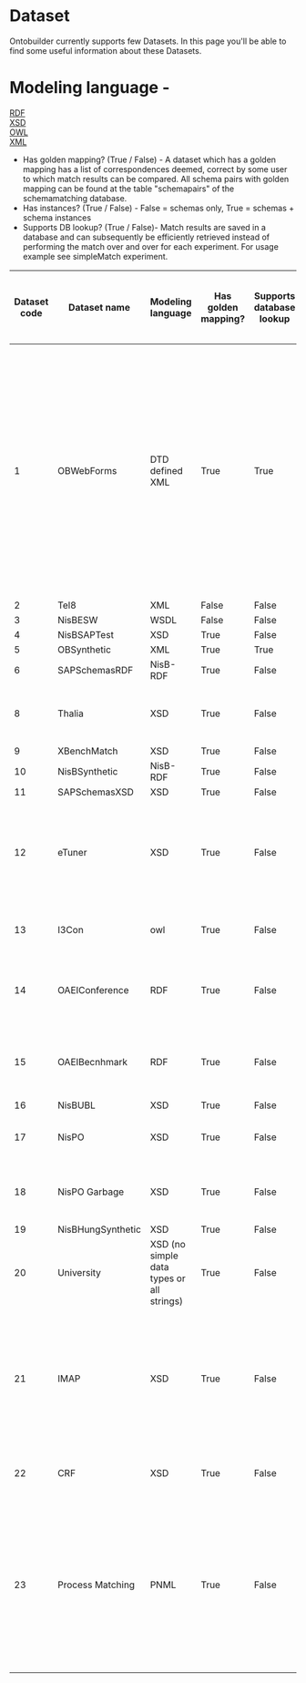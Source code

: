 # Dataset
Ontobuilder currently supports few Datasets.
In this page you'll be able to find some useful information about these Datasets.
# Modeling language -  
[RDF](http://www.w3schools.com/rdf/default.asp)  
[XSD](http://www.w3schools.com/schema/default.asp)  
[OWL](http://www.w3schools.com/rdf/rdf_owl.asp)  
[XML](http://www.w3schools.com/xml/)  

* Has golden mapping? (True / False) -  A dataset which has a golden mapping has a list of correspondences deemed, correct by some user to which match results can be compared. All schema pairs with golden mapping can be found at the table "schemapairs" of the schemamatching database.
* Has instances? (True / False) - False = schemas only, True = schemas + schema instances
* Supports DB lookup? (True / False)- Match results are saved in a database and can subsequently be efficiently retrieved  instead of performing the match over and over for each experiment. For usage example see simpleMatch experiment.

| Dataset code | Dataset name | Modeling language | Has golden mapping? | Supports database lookup | Has instances? | source | Number of distinct schemas | Number of pairs with golden mappings | Avg. Number of attributes per schema |
|-|-|-|-|-|-|-|-|-|-|
| 1         | OBWebForms | DTD defined XML | True | True | False |  | Web-form is a collection of 249 ontologies, automatically extracted from Web forms using the OntoBuilder Extractor and matched into 151 pairs. For each pair, an exact match was defined manually. The ontologies are small, with 10-30 attributes each. An overwhelming majority of the correspondences are 1 : 1. | 247                                                                                                                                                                                                                                                                                                                                                                                                                                                                                                                                                                                                                                                                                                                                                                                                                                                                                                                                                                                                                                                                                                                                                                                                                                                                                                                                                                                                                                                                                                                                                                                                                                                                                                                                                                                                                                                                                                                                                                                                                                                                                                                                                                                                                                                                                                                                                                                                                                                                                                                                                                   | 151                                                                                                                                                                                                                                                                                                                                                                                                                                                                                                                                                                                                                                                                                                                                                                                                                                                                                                                                                                                                                                                                                                                                                                                                                                                                                                                                                                                                                                                                                                                                                                   |
| 2                   | Tel8 | XML | False | False | False |  |  | 430                                                                                                                                                                                                                                                                                                                                                                                                                                                                                                                                                                                                                                                                                                                                                                                                                                                                                                                                                                                                                                                                                                                                                                                                                                                                                                                                                                                                                                                                                                                                                                                                                                                                                                                                                                                                                                                                                                                                                                                                                                                                                                                                                                                                                                                                                                                                                                                                                                                                                                                                                                                                                                                                                                                                                                                                                                                                                                                                                                                                                                                                                                                                                                                                                                                                                                                                                                                                                                                                                                                                                                                                                                                                                                                                                                                                                                                                                                                                                                                                                                                                                                                                                                                                                                                                                                                                                                                                                                                                         | 0 |
| 3                             | NisBESW | WSDL | False | False | False |  | 2596                                                                                                                                                                                                                                                                                                                                                                                                                                                                                                                                                                                                                                                                                                                                                                                                                                                                                                                                                                                                                                                                                                                                                                                                                                                                                                                                                                                                                                                                                                                                                                                                                                                                                                                                                                                                                                                                                                                                                                                                                                                                                                                                                                                                                                                                                                                                                                                                                                                                                                                                                                                                                                                                                                                                                                                                                                                                                                                                                                                                                                                                                                                                                                                                                                                                                                                                                                                                                                                                                                                                                                                                                                                                                                                                                                                                                                                                                                                                                                                                                                                                                                                                                                                                                                                                                                                                                                                                                                                                                                                                                                                                                                                                                                                                                                                                                                                                                                                                                                                                                                                                                                                                                                                                                                                                                                                                                                                                                                                                                                                                                                                                                                                                                                                                                                                                                                                                                                                                                                                                                                                                                                                                                                                                                                                                                                                                                                                                                                                                                                                                                                                                                                                                                                                                                                                                                                                                                                                                                                                                                                                                                                                                                                                                                                                                                                                                                                                                                                                                                                                                                                                                                                                                                                                                                                                                                                                                                                                                                                                                                                                                                                                                                                                                                                                                                                                                                                                                                                                                                                                                                                                                                                                                                                                                                                                                                                                                                                                                                                                                                                                                                                                                                                                                                                                                                                                                                                                                                                                                                                                                                                                                                                                                                                                                                                                                                                                                                                                                                                                                                                                                                                                                                                                                                                                                                                                                                                                                                                                                                                                                                                                                                                                                                                                                                                                                                                                                                                                                                                                                                                                                                                                                                                                                                                                                                                                                                                                                                                                                                                                                                                                                                                                                                                                                                                                                                                                                                                                                                                                                                                                                                                                                                                                                                                                                                                                                                                                                                                                                                                                                                                                                                                                                                                                                                                                                                                                                                                                                                                                                                                                                                                                                                                                                                                                                                                                                                                                                                                                                                                                                                                                                                                                                                                                                                                                                                                                                                                                                                                                                                                                                                                                                                                                                                                                                                                                                                                                                                                                                                                                                                                                                                                                                                                                                                                                                                                                                                                                                                                                                                                                                                                                                                                                                                                                                                                                                                                                                                                                                                                                                                                                                                                                                                                                                                                                                                                                                                                                                                                                                                                                                                                                                                                                                                                                                                                                                                                                                                                                                                                                                                                                                                                                                                                                                                                                                                                                                                                                                                                                                                                                                                                                                                                                                                                                                                                                                                                                                                                                                                                                                                                                                                                                                                                                                                                                                                                                                                                                                                                                                                                                                                                                                                                                                                                                                                                                                                                                                                                                                                                                                                                                                                                                                                                                                                                                                                                                                                                                                                                                                                                                                                                                                                                                                                                                                                                                                                                                                                                                                                                                                                                                                                                                                                                                                                                                                                                                                                                                                                                                                                                                                                                                                                                                                                                                                                                                                                                                                                                                                                                                                                                                                                                                                                                                                                                                                                                                                                                                                                                                                                                                                                                                                                                                                                                                                                                                                                                                                                                                                                                                                                                                                                                                                                                                                                                                                                                                                                                                                                                                                                                                                                                                                                                                                                                                                                                                                                                                                                                                                                                                                                                                                                                                                                                                                                                                                                                                                                                                                                                                                                                                                                                                                                                                                                                                                                                                                                                                                                                                                                                                                                                                                                                                                                                                                                                                                                                                                                                                                                                                                                                                                                                                                                                                                                                                                                                                                                                                                                                                                                                                                                                                                                                                                                                                                                                                                                                                                                                                                                                                                                                                                                                                                                                                                                                                                                                                                                                                                                                                                                                                                                                                                                                                                                                                                                                                                                                                                                                                                                                                                                                                                                                                                                                                                                                                                                                                                                                                                                                                                                                                                                                                                                                                                                                                                                                                                                                                                                                                                                                                                                                    | 0 |  |
| 4                                       | NisBSAPTest | XSD | True | False | False |  | 281                                                                                                                                                                                                                                                                                                                                                                                                                                                                                                                                                                                                                                                                                                                                                                                                                                                                                                                                                                                                                                                                                                                                                                                                                                                                                                                                                                                                                                                                                                                                                                                                                                                                                                                                                                                                                                                                                                                                                                                                                                                                                                                                                                                                                                                                                                                                                                                                                                                                                                                                                                                                                                                                                                                                                                                                                                                                                                                       | 0 |  |
| 5                                                 | OBSynthetic | XML | True | True | False |  | 3                             | 0 |  |
| 6                                                           | SAPSchemasRDF | NisB-RDF | True | False | False |  | 4                                       | 0 |  |
| 8                                                                               | Thalia | XSD | True | False | True | University Course Descriptions in XSD format | 44                                                                                                                                                                                                                                                                                                                                                                                                                                                      | 946                                                                                                                                                                                                                                                                                                                                                                                                                                                                                                                                                                                                                                                                                                                                                                                                                                                                                                                                                                                                                                                                                                                                                                                                                                                                                                                                                                                                                                                                                                                                                                                                                                                                                                                                                                                                                                                                                                                                                                                                                                                                                                                                                                                                                                                                                                                                                                                                                                                                                                                                                                                                                                                                                                                                                                                                                                                                                                                                                                                                                                                                                                                                                                                                                                                                                                                                                                                                                                                                                                                                                                                                                                                                                                                                                                                                                                                                                                                                                                                                                                                                                                                                                                                                                                                                                                                                                                                                                                                                                                                                                                                                                                                                                                                                                                                                                                                                                                                                                                                                                                                                                                                                                                                                                                                                                                                                                                                                                                                                                                                                                                                                                                                                                                                                                                                                                                                                                                                                                                                                                                                                                                                                                                                                                                                                                                                                                                                                                                                                                                                                                                                                                                                                                                                                                                                                                                                                                                                                                                                                                                                                                                                                                                                                                                                                                                                                                                                                                                                                                                                                                                                                                                                                                                                                                                                                                                                                                                                                                                                                                                                                                                                                                                                                                                                                                                                                                                                                                                                                                                                                                                                                                                                                                                                                                                                                                                                                                                                                                                                                                                                                                                                                                                                                                                                                                                                                                                                                                                                                                                                                                                                                                                                                                                                                                                                                                                                 |  |
| 9                                                                                         | XBenchMatch | XSD | True | False | False |  | 0 | 0 |  |
| 10                                                                                                  | NisBSynthetic | NisB-RDF | True | False | False |  | 0 | 0 |  |
| 11                                                                                                            | SAPSchemasXSD | XSD | True | False | False |  | 0 | 0 |  |
| 12                                                                                                                      | eTuner | XSD | True | False | False | Small schemas and instances used to generate eTuner synthetic datasets | 0 | 0 |  |
| 13                                                                                                                                | I3Con | owl | True | False | False | Ontology alignment contest ICon3 | 0 | 0 |  |
| 14                                                                                                                                          | OAEIConference | RDF | True | False | False | Ontology alignment conference OAEI conference track | 0 | 0 |  |
| 15                                                                                                                                                    | OAEIBecnhmark | RDF | True | False | False | Ontology alignment conference OAEI benchmark track | 110                                                                                                                                                                                                                                                                                                                                                                                                                                                                                                                                                                                                                                                                                                                                                                                                                                                                                                                                                                                                                                                                                                                                         | 110                                                                                                                                                                                                                                                                                                                                                                                                                                                                                                                                                                                                                                                                                                                                                                                                                                                                                                                                                                                                                                                                                                                                         |  |
| 16                                                                                                                                                              | NisBUBL | XSD | True | False | False |  | 0 | 0 |  |
| 17                                                                                                                                                                        | NisPO | XSD | True | False | False | NisB Purchase Order schemas | 10                                                                                                  | 42                                                                                                                                                                                                                                                                                                                                                                                                                                  |  |
| 18                                                                                                                                                                                  | NisPO Garbage | XSD | True | False | False | Incoherent NisB Purchase Order schemas | 0 | 2                   |  |
| 19                                                                                                                                                                                            | NisBHungSynthetic | XSD | True | False | False |  | 0 | 0 |  |
| 20                                                                                                                                                                                                      | University | XSD (no simple data types or all strings) | True | False | False | University Application Forms | 16                                                                                                                                                              | 182                                                                                                                                                                                                                                                                                                                                                                                                                                                                                                                                                                                                                                                                                                                                                                                                                                                                                                                                                                                                                                                                                                                                                                                                                                                                                                                                                                                                                                                                                                                                                                                                                                                                                                                                                                                                                                                                                         |  |
| 21                                                                                                                                                                                                                | IMAP | XSD | True | False | True | press here]]- You can find datasets under: real estate2 and/ or Inventory.\\ All rights reserved to Wisconsin University | Small scale relational schemas with instances | 4                                       | 2                   |
| 22                                                                                                                                                                                                                          | CRF | XSD | True | False | False | Fiat Research Contributed Schemas | 6                                                           | 3                             |  |
| 23                                                                                                                                                                                                                                    | Process Matching | PNML | True | False | False | Collected by various research groups and covering three domains: municipality processes, birth registration processes, university admission processes | 42                                                                                                                                                                                                                                                                                                                                                                                                                                  | 131                                                                                                                                                                                                                                                                                                                                                                                                                                                                                                                                                                                                                                                                                                                                                                                                                                                                                                                                                                                                                                                                                                                                                                                                                                                                                                                                                           |  |
